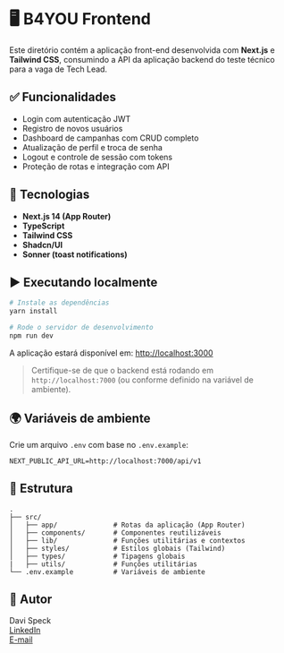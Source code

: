 # 🖥️ B4YOU Frontend

Este diretório contém a aplicação front-end desenvolvida com **Next.js** e **Tailwind CSS**, consumindo a API da aplicação backend do teste técnico para a vaga de Tech Lead.

## ✅ Funcionalidades

- Login com autenticação JWT
- Registro de novos usuários
- Dashboard de campanhas com CRUD completo
- Atualização de perfil e troca de senha
- Logout e controle de sessão com tokens
- Proteção de rotas e integração com API

## 🚀 Tecnologias

- **Next.js 14 (App Router)**
- **TypeScript**
- **Tailwind CSS**
- **Shadcn/UI**
- **Sonner (toast notifications)**

## ▶️ Executando localmente

```bash
# Instale as dependências
yarn install

# Rode o servidor de desenvolvimento
npm run dev
```

A aplicação estará disponível em: [http://localhost:3000](http://localhost:3000)

> Certifique-se de que o backend está rodando em `http://localhost:7000` (ou conforme definido na variável de ambiente).

## 🌍 Variáveis de ambiente

Crie um arquivo `.env` com base no `.env.example`:

```
NEXT_PUBLIC_API_URL=http://localhost:7000/api/v1
```

## 📁 Estrutura

```
.
├── src/
│   ├── app/              # Rotas da aplicação (App Router)
│   ├── components/       # Componentes reutilizáveis
│   ├── lib/              # Funções utilitárias e contextos
│   ├── styles/           # Estilos globais (Tailwind)
│   ├── types/            # Tipagens globais
|   ├── utils/            # Funções utilitárias
└── .env.example          # Variáveis de ambiente
```

## 👤 Autor

Davi Speck  
[LinkedIn](https://www.linkedin.com/in/davi-speck-a872a71b7/)  
[E-mail](mailto:davispeck86@gmail.com)
